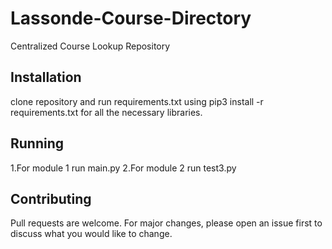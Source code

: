 # Lassonde-Course-Directory
Centralized Course Lookup Repository 

## Installation
clone repository and run requirements.txt using pip3 install -r requirements.txt for all the necessary libraries.

## Running

1.For module 1 run main.py
2.For module 2 run test3.py

## Contributing
Pull requests are welcome. For major changes, please open an issue first to discuss what you would like to change.
